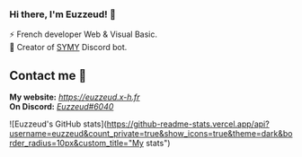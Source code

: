 ### Hi there, I'm Euzzeud! 👋

⚡ French developer Web & Visual Basic.  
🤖 Creator of [SYMY](https://symy.netlify.app/) Discord bot.  

## Contact me 💼

**My website:** *https://euzzeud.x-h.fr*  
**On Discord:** *[Euzzeud#6040](https://dsc.bio/euzzeud)*

![Euzzeud's GitHub stats](https://github-readme-stats.vercel.app/api?username=euzzeud&count_private=true&show_icons=true&theme=dark&border_radius=10px&custom_title="My stats")


<!--
**euzzeud/euzzeud** is a ✨ _special_ ✨ repository because its `README.md` (this file) appears on your GitHub profile.

Here are some ideas to get you started:

- 🔭 I’m currently working on ...
- 🌱 I’m currently learning ...
- 👯 I’m looking to collaborate on ...
- 🤔 I’m looking for help with ...
- 💬 Ask me about ...
- 📫 How to reach me: ...
- 😄 Pronouns: ...
- ⚡ Fun fact: ...
-->
